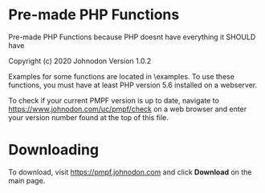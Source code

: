 # Pre-made PHP Functions
Pre-made PHP Functions because PHP doesnt have everything it SHOULD have

Copyright (c) 2020 Johnodon
Version 1.0.2


Examples for some functions are located in \examples\.
To use these functions, you must have at least PHP version 5.6 installed on a webserver.

To check if your current PMPF version is up to date, navigate to https://www.johnodon.com/uc/pmpf/check on a web browser and enter your version number found at the top of this file.


# Downloading
To download, visit https://pmpf.johnodon.com and click **Download** on the main page.

